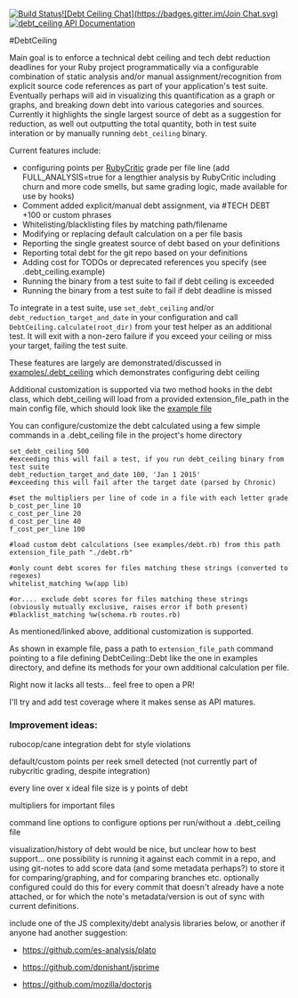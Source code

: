 [![Build Status](https://travis-ci.org/bglusman/debt_ceiling.svg?branch=master)](https://travis-ci.org/bglusman/debt_ceiling)[![Debt Ceiling Chat](https://badges.gitter.im/Join Chat.svg)](https://gitter.im/bglusman/debt_ceiling) [![debt_ceiling API Documentation](https://www.omniref.com/ruby/gems/debt_ceiling.png)](https://www.omniref.com/ruby/gems/debt_ceiling)

#DebtCeiling

Main goal is to enforce a technical debt ceiling and tech debt reduction deadlines for your Ruby project programmatically via a configurable combination of static analysis and/or manual assignment/recognition from explicit source code references as part of your application's test suite.  Eventually perhaps will aid in visualizing this quantification as a graph or graphs, and breaking down debt into various categories and sources.  Currently it highlights the single largest source of debt as a suggestion for reduction, as well out outputting the total quantity, both in test suite interation or by manually running `debt_ceiling` binary.

Current features include:
* configuring points per [RubyCritic](https://github.com/whitesmith/rubycritic) grade per file line (add FULL_ANALYSIS=true for a lengthier analysis by RubyCritic including churn and more code smells, but same grading logic, made available for use by hooks)
* Comment added explicit/manual debt assignment, via #TECH DEBT +100 or custom phrases
* Whitelisting/blacklisting files by matching path/filename
* Modifying or replacing default calculation on a per file basis
* Reporting the single greatest source of debt based on your definitions
* Reporting total debt for the git repo based on your definitions
* Adding cost for TODOs or deprecated references you specify (see .debt_ceiling.example)
* Running the binary from a test suite to fail if debt ceiling is exceeded
* Running the binary from a test suite to fail if debt deadline is missed

To integrate in a test suite, use `set_debt_ceiling` and/or `debt_reduction_target_and_date` in your configuration and call `DebtCeiling.calculate(root_dir)` from your test helper as an additional test.  It will exit with a non-zero failure if you exceed your ceiling or miss your target, failing the test suite.

These features are largely are demonstrated/discussed in [examples/.debt_ceiling](https://github.com/bglusman/debt_ceiling/blob/master/examples/.debt_ceiling.example) which demonstrates configuring debt ceiling

Additional customization is supported via two method hooks in the debt class, which debt_ceiling will load from a provided extension_file_path in the main config file, which should look like the [example file](https://github.com/bglusman/debt_ceiling/blob/master/examples/debt.rb.example)

You can configure/customize the debt calculated using a few simple commands in a .debt_ceiling file in the project's home directory

```
set_debt_ceiling 500
#exceeding this will fail a test, if you run debt_ceiling binary from test suite
debt_reduction_target_and_date 100, 'Jan 1 2015'
#exceeding this will fail after the target date (parsed by Chronic)

#set the multipliers per line of code in a file with each letter grade
b_cost_per_line 10
c_cost_per_line 20
d_cost_per_line 40
f_cost_per_line 100

#load custom debt calculations (see examples/debt.rb) from this path
extension_file_path "./debt.rb"

#only count debt scores for files matching these strings (converted to regexes)
whitelist_matching %w(app lib)

#or.... exclude debt scores for files matching these strings (obviously mutually exclusive, raises error if both present)
#blacklist_matching %w(schema.rb routes.rb)
```

As mentioned/linked above, additional customization is supported.

As shown in example file, pass a path to `extension_file_path` command pointing to a file defining DebtCeiling::Debt like the one in examples directory, and define its methods for your own additional calculation per file.

Right now it lacks all tests...  feel free to open a PR!

I'll try and add test coverage where it makes sense as API matures.

### Improvement ideas:

rubocop/cane integration debt for style violations

default/custom points per reek smell detected (not currently part of rubycritic grading, despite integration)

every line over x ideal file size is y points of debt

multipliers for important files

command line options to configure options per run/without a .debt_ceiling file

visualization/history of debt would be nice, but unclear how to best support...  one possibility is running it against each commit in a repo, and using git-notes to add score data (and some metadata perhaps?) to store it for comparing/graphing, and for comparing branches etc. optionally configured could do this for every commit that doesn't already have a note attached, or for which the note's metadata/version is out of sync with current definitions.

include one of the JS complexity/debt analysis libraries below, or another if anyone had another suggestion:

* https://github.com/es-analysis/plato

* https://github.com/dpnishant/jsprime

* https://github.com/mozilla/doctorjs
